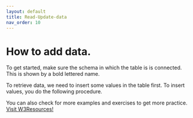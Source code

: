 ```yaml
---
layout: default
title: Read-Update-data
nav_order: 10
---
```



# How to add data.

To get started, make sure the schema in which the table is is connected. This is shown by a bold lettered name. 

To retrieve data, we need to insert some values in the table first. To insert values, you do the following procedure. 



You can also check for more examples and exercises to get more practice. 
[Visit W3Resources!](https://www.w3schools.com/mysql/mysql_insert.asp)

